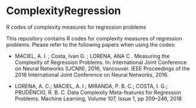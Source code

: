 # ComplexityRegression
R codes of complexity measures for regression problems

This repository contains R codes for complexity measures of regression problems. Please refer to the following papers when using the codes:

- MACIEL, A. I. ; Costa, Ivan G. ; LORENA, ANA C . Measuring the Complexity of Regression Problems. In: International Joint Conference on Neural Networks (IJCNN), 2016, Vancouver. IEEE Proceedings of the 2016 International Joint Conference on Neural Networks, 2016. 

- LORENA, A. C.; MACIEL, A. I.; MIRANDA, P. B. C.; COSTA, I. G.; PRUDÊNCIO, R. B. C. Data Complexity Meta-features for Regression Problems. Machine Learning, Volume 107, Issue 1, pp 209–246, 2018
